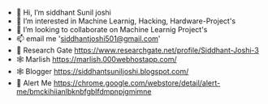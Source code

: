 - 👋 Hi, I’m siddhant Sunil joshi
- 👀 I’m interested in Machine Learnig, Hacking, Hardware-Project's
- 💞️ I’m looking to collaborate on Machine Learnig Project's 
- 📫 email me 'siddhantjoshi501@gmail.com'
- 🔗 Research Gate https://www.researchgate.net/profile/Siddhant-Joshi-3
- 🕸 Marlish https://marlish.000webhostapp.com/
- 🕸 Blogger https://siddhantsuniljoshi.blogspot.com/
- 🔔 Alert Me https://chrome.google.com/webstore/detail/alert-me/bmckihiianlbknbfgblfdmpnpjgmimne

<!---
siddhantjoshi/siddhantjoshi is a ✨ special ✨ repository because its `README.md` (this file) appears on your GitHub profile.
You can click the Preview link to take a look at your changes.
--->
